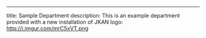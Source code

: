 ---
title: Sample Department
description: This is an example department provided with a new installation of JKAN
logo: http://i.imgur.com/mrC5xVT.png

